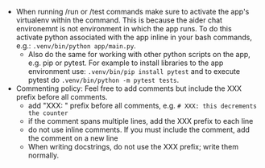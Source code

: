 - When running /run or /test commands make sure to activate the app's virtualenv within the command. This is because the aider chat environemnt is not environment in which the app runs. To do this activate python associated with the app inline in your bash commands, e.g.: `.venv/bin/python app/main.py`. 
    - Also do the same for working with other python scripts on the app, e.g. pip or pytest. For example to install libraries to the app environment use: `.venv/bin/pip install pytest` and to execute pytest do `.venv/bin/python -m pytest tests`.
- Commenting policy: Feel free to add comments but include the XXX prefix before all comments.
    - add "XXX: " prefix before all comments, e.g. `# XXX: this decrements the counter`
    - if the comment spans multiple lines, add the XXX prefix to each line 
    - do not use inline comments. If you must include the comment, add the comment on a new line
    - When writing docstrings, do not use the XXX prefix; write them normally.
